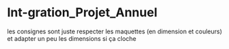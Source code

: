 # Int-gration_Projet_Annuel
les consignes sont juste respecter les maquettes (en dimension et couleurs) et adapter un peu les dimensions si ça cloche
